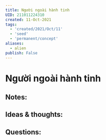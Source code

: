 ```yaml
---
title: Người ngoài hành tinh
UID: 211011224310
created: 11-Oct-2021
tags:
  - 'created/2021/Oct/11'
  - 'seed'
  - 'permanent/concept'
aliases:
  - alien
publish: False
---
```

# Người ngoài hành tinh

## Notes:


## Ideas & thoughts:

## Questions:

